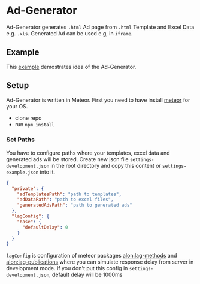 # Ad-Generator

Ad-Generator generates `.html` Ad page from `.html` Template and Excel Data e.g. `.xls`. Generated Ad can be used e.g, in `iframe`.

## Example

This [example](http://www.screencast.com/t/MKjvyQhHZ) demostrates idea of the Ad-Generator.

## Setup

Ad-Generator is written in Meteor. First you need to have install [meteor](https://www.meteor.com/) for your OS.

* clone repo 
* run `npm install`

### Set Paths
You have to configure paths where your templates, excel data and generated ads will be stored. Create new json file `settings-development.json` in the root directory and copy this content or `settings-example.json` into it.

```json
{
  "private": {
    "adTemplatesPath": "path to templates",
    "adDataPath": "path to excel files",
    "generatedAdsPath": "path to generated ads"
  },
  "lagConfig": {
    "base": {
      "defaultDelay": 0
    }
  }
}
```
`lagConfig` is configuration of meteor packages [alon:lag-methods](https://github.com/MasterAM/meteor-lag-methods) and [alon:lag-publications](https://github.com/MasterAM/meteor-lag-publications) where you can simulate response delay from server in development mode. If you don't put this config in `settings-development.json`, default delay will be 1000ms




